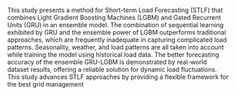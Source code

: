 This study presents a method for Short-term Load Forecasting (STLF) that combines Light
Gradient Boosting Machines (LGBM) and Gated Recurrent Units (GRU) in an ensemble model. The
combination of sequential learning exhibited by GRU and the ensemble power of LGBM outperforms
traditional approaches, which are frequently inadequate in capturing complicated load patterns. Seasonality,
weather, and load patterns are all taken into account while training the model using historical load data.
The better forecasting accuracy of the ensemble GRU-LGBM is demonstrated by real-world dataset results,
offering a reliable solution for dynamic load fluctuations. This study advances STLF approaches by providing
a flexible framework for the best grid management
